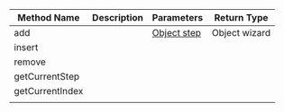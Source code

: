 |Method Name|Description|Parameters|Return Type|
|---|---|---|---|
|add||[Object step](https://github.com/rstaib/jquery-steps/wiki/Step-Object)|Object wizard|
|insert||||
|remove||||
|getCurrentStep||||
|getCurrentIndex||||
|||||